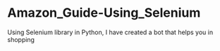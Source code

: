 # Amazon_Guide-Using_Selenium
Using Selenium library in Python, I have created a bot that helps you in shopping
